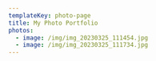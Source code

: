 ```yaml
---
templateKey: photo-page
title: My Photo Portfolio
photos:
  - image: /img/img_20230325_111454.jpg
  - image: /img/img_20230325_111734.jpg
---
```

